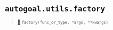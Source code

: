 # `autogoal.utils.factory`

> [📝](/usr/lib/python3/dist-packages/autogoal/utils/__init__.py#L163)
> `factory(func_or_type, *args, **kwargs)`

